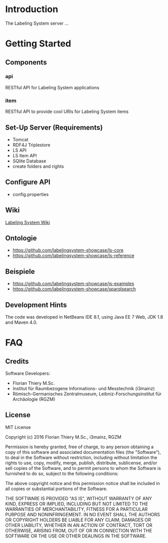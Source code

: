 # Introduction

The Labeling System server ...

# Getting Started

## Components

### api

RESTful API for Labeling System applications

### item

RESTful API to provide cool URIs for Labeling System items

## Set-Up Server (Requirements)

- Tomcat
- RDF4J Triplestore
- LS API
- LS Item API
- SQlite Database
- create folders and rights

## Configure API

- config.properties

## Wiki

[Labeling System Wiki](../../wiki)

## Ontologie

- https://github.com/labelingsystem-showcase/ls-core
- https://github.com/labelingsystem-showcase/ls-reference

## Beispiele

- https://github.com/labelingsystem-showcase/js-examples
- https://github.com/labelingsystem-showcase/sparqlsearch

## Development Hints

The code was developed in NetBeans IDE 8.1, using Java EE 7 Web, JDK 1.8 and Maven 4.0.

# FAQ

## Credits

Software Developers:

- Florian Thiery M.Sc.
 - Institut für Raumbezogene Informations- und Messtechnik (i3mainz)
 - Römisch-Germanisches Zentralmuseum, Leibniz-Forschungsinstitut für Archäologie (RGZM)

## License

MIT License

Copyright (c) 2016 Florian Thiery M.Sc., i3mainz, RGZM

Permission is hereby granted, free of charge, to any person obtaining a copy
of this software and associated documentation files (the "Software"), to deal
in the Software without restriction, including without limitation the rights
to use, copy, modify, merge, publish, distribute, sublicense, and/or sell
copies of the Software, and to permit persons to whom the Software is
furnished to do so, subject to the following conditions:

The above copyright notice and this permission notice shall be included in all
copies or substantial portions of the Software.

THE SOFTWARE IS PROVIDED "AS IS", WITHOUT WARRANTY OF ANY KIND, EXPRESS OR
IMPLIED, INCLUDING BUT NOT LIMITED TO THE WARRANTIES OF MERCHANTABILITY,
FITNESS FOR A PARTICULAR PURPOSE AND NONINFRINGEMENT. IN NO EVENT SHALL THE
AUTHORS OR COPYRIGHT HOLDERS BE LIABLE FOR ANY CLAIM, DAMAGES OR OTHER
LIABILITY, WHETHER IN AN ACTION OF CONTRACT, TORT OR OTHERWISE, ARISING FROM,
OUT OF OR IN CONNECTION WITH THE SOFTWARE OR THE USE OR OTHER DEALINGS IN THE
SOFTWARE.
